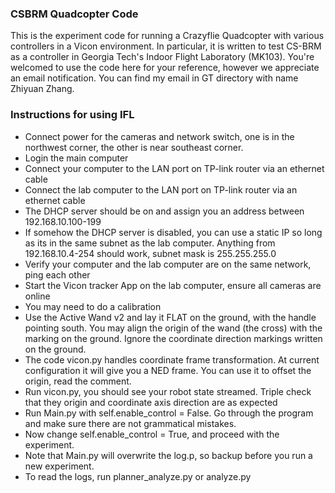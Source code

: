 ### CSBRM Quadcopter Code
This is the experiment code for running a Crazyflie Quadcopter with various controllers in a Vicon environment. In particular, it is written to test CS-BRM as a controller in Georgia Tech's Indoor Flight Laboratory (MK103). You're welcomed to use the code here for your reference, however we appreciate an email notification. You can find my email in GT directory with name Zhiyuan Zhang. 

### Instructions for using IFL

* Connect power for the cameras and network switch, one is in the northwest corner, the other is near southeast corner. 
* Login the main computer 
* Connect your computer to the LAN port on TP-link router via an ethernet cable
* Connect the lab computer to the LAN port on TP-link router via an ethernet cable
* The DHCP server should be on and assign you an address between 192.168.10.100-199
* If somehow the DHCP server is disabled, you can use a static IP so long as its in the same subnet as the lab computer. Anything from 192.168.10.4-254 should work, subnet mask is 255.255.255.0
* Verify your computer and the lab computer are on the same network, ping each other
* Start the Vicon tracker App on the lab computer, ensure all cameras are online
* You may need to do a calibration
* Use the Active Wand v2 and lay it FLAT on the ground, with the handle pointing south. You may align the origin of the wand (the cross) with the marking on the ground. Ignore the coordinate direction markings written on the ground. 
* The code vicon.py handles coordinate frame transformation. At current configuration it will give you a NED frame. You can use it to offset the origin, read the comment.
* Run vicon.py, you should see your robot state streamed. Triple check that they origin and coordinate axis direction are as expected
* Run Main.py with self.enable_control = False. Go through the program and make sure there are not grammatical mistakes.
* Now change  self.enable_control = True, and proceed with the experiment. 
* Note that Main.py will overwrite the log.p, so backup before you run a new experiment. 
* To read the logs, run planner_analyze.py or analyze.py
